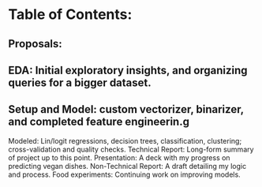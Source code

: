 # Table of Contents:

## Proposals:
## EDA: Initial exploratory insights, and organizing queries for a bigger dataset.

## Setup and Model: custom vectorizer, binarizer, and completed feature engineerin.g

Modeled: Lin/logit regressions, decision trees, classification, clustering; cross-validation and quality checks.
Technical Report: Long-form summary of project up to this point.
Presentation: A deck with my progress on predicting vegan dishes.
Non-Technical Report: A draft detailing my logic and process.
Food experiments: Continuing work on improving models.
